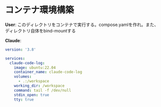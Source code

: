 # コンテナ環境構築

**User**:
このディレクトリをコンテナで実行する。compose.yamlを作れ。また、ディレクトリ自体をbind-mountする

**Claude**:
```yaml
version: '3.8'

services:
  claude-code-log:
    image: ubuntu:22.04
    container_name: claude-code-log
    volumes:
      - .:/workspace
    working_dir: /workspace
    command: tail -f /dev/null
    stdin_open: true
    tty: true
```

